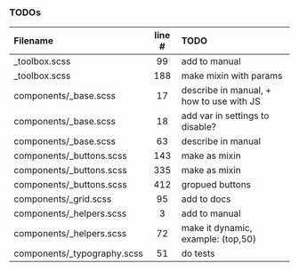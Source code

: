 ### TODOs
| Filename | line # | TODO
|:------|:------:|:------
| _toolbox.scss | 99 | add to manual
| _toolbox.scss | 188 | make mixin with params
| components/_base.scss | 17 | describe in manual, + how to use with JS
| components/_base.scss | 18 | add var in settings to disable?
| components/_base.scss | 63 | describe in manual
| components/_buttons.scss | 143 | make as mixin
| components/_buttons.scss | 335 | make as mixin
| components/_buttons.scss | 412 | gropued buttons
| components/_grid.scss | 95 | add to docs
| components/_helpers.scss | 3 | add to manual
| components/_helpers.scss | 72 | make it dynamic, example: (top,50)
| components/_typography.scss | 51 | do tests